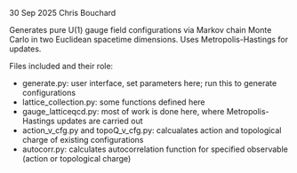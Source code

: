 30 Sep 2025
Chris Bouchard

Generates pure U(1) gauge field configurations via Markov chain Monte Carlo in two Euclidean spacetime dimensions.
Uses Metropolis-Hastings for updates.

Files included and their role:
* generate.py: user interface, set parameters here; run this to generate configurations
* lattice_collection.py: some functions defined here
* gauge_latticeqcd.py: most of work is done here, where Metropolis-Hastings updates are carried out
* action_v_cfg.py and topoQ_v_cfg.py: calcualates action and topological charge of existing configurations
* autocorr.py: calculates autocorrelation function for specified observable (action or topological charge)
